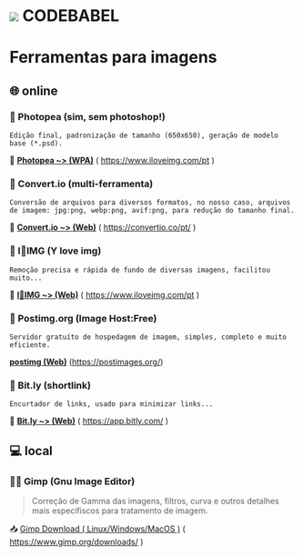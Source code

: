 #  [![](https://i.postimg.cc/wBPhM5Lv/jackal-11-24-v2-32-inverted.png)]()  CODEBABEL

# Ferramentas para imagens

## 🌐 online
### 🧩 Photopea (sim, sem photoshop!)
```
Edição final, padronização de tamanho (650x650), geração de modelo base (*.psd).
```
🔗 [**Photopea ~> (WPA)**](https://www.iloveimg.com/pt) ( https://www.iloveimg.com/pt )

### 🧩 Convert.io (multi-ferramenta)
```
Conversão de arquivos para diversos formatos, no nosso caso, arquivos de imagem: jpg:png, webp:png, avif:png, para redução do tamanho final.
```
🔗 [**Convert.io ~> (Web)**](https://convertio.co/pt/) ( https://convertio.co/pt/ )

### 🧩 I💙IMG (Y love img)
```
Remoção precisa e rápida de fundo de diversas imagens, facilitou muito...
```
🔗 [**I💙IMG ~> (Web)**](https://www.iloveimg.com/pt) ( https://www.iloveimg.com/pt )

### 🧩 Postimg.org (Image Host:Free)
```
Servidor gratuíto de hospedagem de imagem, simples, completo e muito eficiente.
```
[**postimg (Web)**](https://postimages.org/) (https://postimages.org/)

### 🧩 Bit.ly (shortlink)
```
Encurtador de links, usado para minimizar links...
```
🔗 [**Bit.ly ~> (Web)**]( https://app.bitly.com/ ) ( https://app.bitly.com/ )

## 💻 local
### 🧩🐧 Gimp (Gnu Image Editor)
> Correção de Gamma das imagens, filtros, curva e outros detalhes mais específiscos para tratamento de imagem.

📥 [Gimp Download ( Linux/Windows/MacOS )](https://www.gimp.org/downloads/) ( https://www.gimp.org/downloads/ )